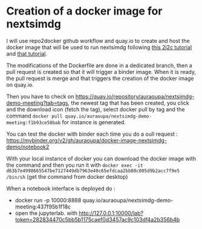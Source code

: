# Creation of a docker image for nextsimdg


I will use repo2docker github workflow and quay.io to create and host the docker image that will be used to run nextsimdg following [this 2i2c tutorial](https://docs.2i2c.org/en/latest/admin/howto/environment/hub-user-image-template-guide.html) and [that tutorial](https://github.com/jupyterhub/repo2docker-action#push-repo2docker-image-to-quayio).

The modifications of the Dockerfile are done in a dedicated branch, then a pull request is created so that it will trigger a binder image. When it is ready, the pull request is merge and that triggers the creation of the docker image on quay.io.

Then you have to check on https://quay.io/repository/auraoupa/nextsimdg-demo-meeting?tab=tags, the newest tag that has been created, you click and the download icon (fetch the tag), select docker pull by tag and the command ```docker pull quay.io/auraoupa/nextsimdg-demo-meeting:f1b93ce58bab``` for instance is generated.

You can test the docker with binder each time you do a oull request : https://mybinder.org/v2/gh/auraoupa/docker-image-nextsimdg-demo/notebook2

With your local instance of docker you can download the docker image with the command and then you run it with ```docker exec -it d63b7e4998665547be7127449db7963e40c65efdcaa2bb08c005d9b2acc7f9e5 /bin/sh``` (get the command from docker desktop)

When a notebook interface is deployed do :
  - docker run -p 10000:8888 quay.io/auraoupa/nextsimdg-demo-meeting:437f95b1f18c
  - open the jupyterlab. with http://127.0.0.1:10000/lab?token=282834470c5bb5b1175caef0d3457ac9c103df4a2b356b4b


